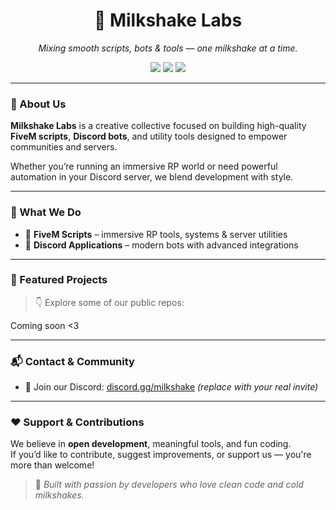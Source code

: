 <h1 align="center">🥤 Milkshake Labs</h1>

<p align="center">
  <em>Mixing smooth scripts, bots & tools — one milkshake at a time.</em>
</p>

<p align="center">
  <a href="https://github.com/Milkshake-Labs"><img src="https://img.shields.io/badge/Platform-FiveM-blue.svg?style=flat-square"></a>
  <a href="https://github.com/Milkshake-Labs"><img src="https://img.shields.io/badge/Discord-Bots-5865F2.svg?style=flat-square&logo=discord"></a>
  <a href="#"><img src="https://img.shields.io/github/followers/Milkshake-Labs?style=social"></a>
</p>

---

### 🧪 About Us

**Milkshake Labs** is a creative collective focused on building high-quality **FiveM scripts**, **Discord bots**, and utility tools designed to empower communities and servers.

Whether you’re running an immersive RP world or need powerful automation in your Discord server, we blend development with style.

---

### 🚀 What We Do

- 🔧 **FiveM Scripts** – immersive RP tools, systems & server utilities
- 🤖 **Discord Applications** – modern bots with advanced integrations

---

### 📂 Featured Projects

> 👇 Explore some of our public repos:

Coming soon <3

---

### 📬 Contact & Community

- 💬 Join our Discord: [discord.gg/milkshake](https://discord.gg/wSAkewmzAM) *(replace with your real invite)*
---

### ❤️ Support & Contributions

We believe in **open development**, meaningful tools, and fun coding.  
If you’d like to contribute, suggest improvements, or support us — you're more than welcome!

> 🍦 *Built with passion by developers who love clean code and cold milkshakes.*
